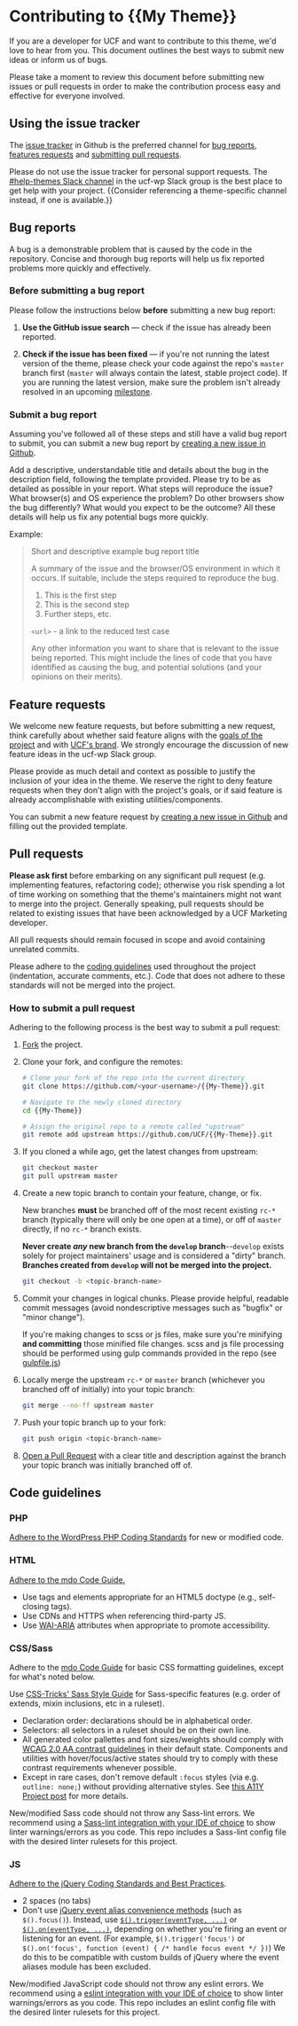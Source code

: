 # Contributing to {{My Theme}}

If you are a developer for UCF and want to contribute to this theme, we'd love to hear from you.  This document outlines the best ways to submit new ideas or inform us of bugs.

Please take a moment to review this document before submitting new issues or pull requests in order to make the contribution process easy and effective for everyone involved.


## Using the issue tracker

The [issue tracker](https://github.com/UCF/{{My-Theme}}/issues) in Github is the preferred channel for [bug reports](#bug-reports), [features requests](#feature-requests) and [submitting pull requests](#pull-requests).

Please do not use the issue tracker for personal support requests.  The [#help-themes Slack channel](https://ucf-wp.slack.com/messages/help-themes/) in the ucf-wp Slack group is the best place to get help with your project.  {{Consider referencing a theme-specific channel instead, if one is available.}}


## Bug reports

A bug is a demonstrable problem that is caused by the code in the repository. Concise and thorough bug reports will help us fix reported problems more quickly and effectively.

### Before submitting a bug report
Please follow the instructions below **before** submitting a new bug report:

1. **Use the GitHub issue search** &mdash; check if the issue has already been reported.

2. **Check if the issue has been fixed** &mdash; if you're not running the latest version of the theme, please check your code against the repo's `master` branch first (`master` will always contain the latest, stable project code). If you are running the latest version, make sure the problem isn't already resolved in an upcoming [milestone](https://github.com/UCF/{{My-Theme}}/milestones).

### Submit a bug report
Assuming you've followed all of these steps and still have a valid bug report to submit, you can submit a new bug report by [creating a new issue in Github](https://github.com/UCF/{{My-Theme}}/issues/new?template=bug_report.md).

Add a descriptive, understandable title and details about the bug in the description field, following the template provided. Please try to be as detailed as possible in your report. What steps will reproduce the issue? What browser(s) and OS experience the problem? Do other browsers show the bug differently? What would you expect to be the outcome? All these details will help us fix any potential bugs more quickly.

Example:

> Short and descriptive example bug report title
>
> A summary of the issue and the browser/OS environment in which it occurs. If
> suitable, include the steps required to reproduce the bug.
>
> 1. This is the first step
> 2. This is the second step
> 3. Further steps, etc.
>
> `<url>` - a link to the reduced test case
>
> Any other information you want to share that is relevant to the issue being
> reported. This might include the lines of code that you have identified as
> causing the bug, and potential solutions (and your opinions on their
> merits).


## Feature requests

We welcome new feature requests, but before submitting a new request, think carefully about whether said feature aligns with the [goals of the project](https://github.com/UCF/{{My-Theme}}/wiki/#Project-goals) and with [UCF's brand](https://www.ucf.edu/brand/). We strongly encourage the discussion of new feature ideas in the ucf-wp Slack group.

Please provide as much detail and context as possible to justify the inclusion of your idea in the theme. We reserve the right to deny feature requests when they don't align with the project's goals, or if said feature is already accomplishable with existing utilities/components.

You can submit a new feature request by [creating a new issue in Github](https://github.com/UCF/{{My-Theme}}/issues/new?template=feature_request.md) and filling out the provided template.


## Pull requests

**Please ask first** before embarking on any significant pull request (e.g. implementing features, refactoring code); otherwise you risk spending a lot of time working on something that the theme's maintainers might not want to merge into the project. Generally speaking, pull requests should be related to existing issues that have been acknowledged by a UCF Marketing developer.

All pull requests should remain focused in scope and avoid containing unrelated commits.

Please adhere to the [coding guidelines](#code-guidelines) used throughout the project (indentation, accurate comments, etc.). Code that does not adhere to these standards will not be merged into the project.

### How to submit a pull request

Adhering to the following process is the best way to submit a pull request:

1. [Fork](https://help.github.com/articles/fork-a-repo/) the project.
2. Clone your fork, and configure the remotes:

   ```bash
   # Clone your fork of the repo into the current directory
   git clone https://github.com/<your-username>/{{My-Theme}}.git

   # Navigate to the newly cloned directory
   cd {{My-Theme}}

   # Assign the original repo to a remote called "upstream"
   git remote add upstream https://github.com/UCF/{{My-Theme}}.git
   ```

3. If you cloned a while ago, get the latest changes from upstream:

   ```bash
   git checkout master
   git pull upstream master
   ```

4. Create a new topic branch to contain your feature, change, or fix.

    New branches **must** be branched off of the most recent existing `rc-*` branch (typically there will only be one open at a time), or off of `master` directly, if no `rc-*` branch exists.

    **Never create _any_ new branch from the `develop` branch**--`develop` exists solely for project maintainers' usage and is considered a "dirty" branch. **Branches created from `develop` will not be merged into the project.**

   ```bash
   git checkout -b <topic-branch-name>
   ```

5. Commit your changes in logical chunks. Please provide helpful, readable commit messages (avoid nondescriptive messages such as "bugfix" or "minor change").

    If you're making changes to scss or js files, make sure you're minifying **and committing** those minified file changes.  scss and js file processing should be performed using gulp commands provided in the repo (see [gulpfile.js](https://github.com/UCF/{{My-Theme}}/blob/master/gulpfile.js))

6. Locally merge the upstream `rc-*` or `master` branch (whichever you branched off of initially) into your topic branch:

   ```bash
   git merge --no-ff upstream master
   ```

7. Push your topic branch up to your fork:

   ```bash
   git push origin <topic-branch-name>
   ```

8. [Open a Pull Request](https://help.github.com/articles/about-pull-requests/)
    with a clear title and description against the branch your topic branch was initially branched off of.


## Code guidelines

### PHP

[Adhere to the WordPress PHP Coding Standards](https://make.wordpress.org/core/handbook/best-practices/coding-standards/php/) for new or modified code.

### HTML

[Adhere to the mdo Code Guide.](http://codeguide.co/#html)

- Use tags and elements appropriate for an HTML5 doctype (e.g., self-closing tags).
- Use CDNs and HTTPS when referencing third-party JS.
- Use [WAI-ARIA](https://developer.mozilla.org/en-US/docs/Web/Accessibility/ARIA) attributes when appropriate to promote accessibility.

### CSS/Sass

Adhere to the [mdo Code Guide](http://codeguide.co/#css) for basic CSS formatting guidelines, except for what's noted below.

Use [CSS-Tricks' Sass Style Guide](https://css-tricks.com/sass-style-guide/) for Sass-specific features (e.g. order of extends, mixin inclusions, etc in a ruleset).

- Declaration order: declarations should be in alphabetical order.
- Selectors: all selectors in a ruleset should be on their own line.
- All generated color pallettes and font sizes/weights should comply with [WCAG 2.0 AA contrast guidelines](https://www.w3.org/TR/WCAG20/#visual-audio-contrast) in their default state.  Components and utilities with hover/focus/active states should try to comply with these contrast requirements whenever possible.
- Except in rare cases, don't remove default `:focus` styles (via e.g. `outline: none;`) without providing alternative styles. See [this A11Y Project post](http://a11yproject.com/posts/never-remove-css-outlines/) for more details.

New/modified Sass code should not throw any Sass-lint errors.  We recommend using a [Sass-lint integration with your IDE of choice](https://www.npmjs.com/package/sass-lint#ide-integration) to show linter warnings/errors as you code.  This repo includes a Sass-lint config file with the desired linter rulesets for this project.

### JS

[Adhere to the jQuery Coding Standards and Best Practices](http://lab.abhinayrathore.com/jquery-standards/).

- 2 spaces (no tabs)
- Don't use [jQuery event alias convenience methods](https://github.com/jquery/jquery/blob/master/src/event/alias.js) (such as `$().focus()`). Instead, use [`$().trigger(eventType, ...)`](https://api.jquery.com/trigger/) or [`$().on(eventType, ...)`](https://api.jquery.com/on/), depending on whether you're firing an event or listening for an event. (For example, `$().trigger('focus')` or `$().on('focus', function (event) { /* handle focus event */ })`) We do this to be compatible with custom builds of jQuery where the event aliases module has been excluded.

New/modified JavaScript code should not throw any eslint errors.  We recommend using a [eslint integration with your IDE of choice](https://eslint.org/docs/user-guide/integrations#editors) to show linter warnings/errors as you code.  This repo includes an eslint config file with the desired linter rulesets for this project.
